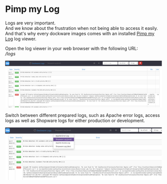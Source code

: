 # Pimp my Log

Logs are very important.  
And we know about the frustration when not being able to access it easily.  
And that's why every dockware images comes with an installed [Pimp my Log](https://www.pimpmylog.com/) log viewer.

Open the log viewer in your web browser with the following URL:  
_/logs_

![pimp my log - main view](../.gitbook/assets/pimpmylog-1.png)

Switch between different prepared logs, such as Apache error logs, access logs as well as Shopware logs for either production or development.

![pimp my log - change log](../.gitbook/assets/pimpmylog-switch-log-type.png)



